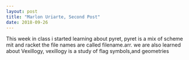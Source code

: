```yaml
---
layout: post
title: "Marlon Uriarte, Second Post"
date: 2018-09-26
---
```


This week in class i started learning about pyret, pyret is a mix of scheme mit and racket the file names are called filename.arr.
we are also learned about Vexillogy, vexillogy is a study of flag symbols,and geometries
